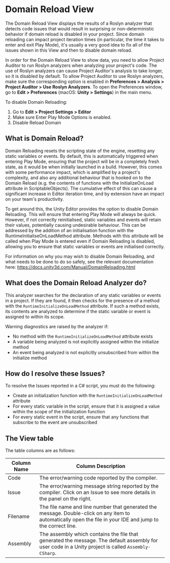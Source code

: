 <a name="DomainReload"></a>
# Domain Reload View

The Domain Reload View displays the results of a Roslyn analyzer that detects code issues that would result in
surprising or non-deterministic behavior if domain reload is disabled in your project. Since domain reloading can impact
project iteration times (in particular, the time it takes to enter and exit Play Mode), it's usually a very good idea to
fix all of the issues shown in this View and then to disable domain reload.

In order for the Domain Reload View to show data, you need to allow Project Auditor to run Roslyn analyzers when
analyzing your project's code. The use of Roslyn analyzers can cause Project Auditor's analysis to take longer, so it is
disabled by default. To allow Project Auditor to use Roslyn analyzers, make sure the corresponding option is enabled in
**Preferences > Analysis > Project Auditor > Use Roslyn Analyzers**.
To open the Preferences window, go to **Edit > Preferences** (macOS: **Unity > Settings**) in the main menu.

To disable Domain Reloading:

1. Go to **Edit > Project Settings > Editor**
2. Make sure Enter Play Mode Options is enabled.
3. Disable Reload Domain

## What is Domain Reload?
Domain Reloading resets the scripting state of the engine, resetting any static variables or events. By default, this is
automatically triggered when entering Play Mode, ensuring that the project will be in a completely fresh state, as it
would be when initially launched in a build. However, this comes with some performance impact, which is amplified by a
project's complexity, and also any additional behaviour that is hooked on to the Domain Reload (e.g. the contents of
functions with the InitializeOnLoad attribute in ScriptableObjects). The cumulative effect of this can cause a
significant increase in Editor iteration time, and by extension have an impact on your team's productivity.

To get around this, the Unity Editor provides the option to disable Domain Reloading. This will ensure that entering Play
Mode will always be quick. However, if not correctly reinitialised, static variables and events will retain their
values, potentially causing undesirable behaviour. This can be addressed by the addition of an initialisation function
with the RuntimeInitialiseOnLoadMethod attribute. Methods with this attribute will be called when Play Mode is entered
even if Domain Reloading is disabled, allowing you to ensure that static variables or events are initialised correctly.

For information on why you may wish to disable Domain Reloading, and what needs to be done to do so safely, see the
relevant documentation here: https://docs.unity3d.com/Manual/DomainReloading.html

## What does the Domain Reload Analyzer do?
This analyzer searches for the declaration of any static variables or events in a project. If they are found, it then
checks for the presence of a method with the `RuntimeInitializeOnLoadMethod` attribute. If such a method exists, its
contents are analyzed to determine if the static variable or event is assigned to within its scope.

Warning diagnostics are raised by the analyzer if:

* No method with the `RuntimeInitializeOnLoadMethod` attribute exists
* A variable being analyzed is not explicitly assigned within the initialize method
* An event being analyzed is not explicitly unsubscribed from within the initialize method
  
## How do I resolve these Issues?
To resolve the Issues reported in a C# script, you must do the following:

* Create an initialization function with the `RuntimeInitializeOnLoadMethod` attribute
* For every static variable in the script, ensure that it is assigned a value within the scope of the initialization function
* For every static event in the script, ensure that any functions that subscribe to the event are unsubscribed

## The View table
The table columns are as follows:

| Column Name | Column Description                                                                                                                                          | 
|-------------|-------------------------------------------------------------------------------------------------------------------------------------------------------------|
| Code        | The error/warning code reported by the compiler.                                                                                                            |
| Issue       | The error/warning message string reported by the compiler. Click on an Issue to see more details in the panel on the right.                                 |
| Filename    | The file name and line number that generated the message. Double-click on any item to automatically open the file in your IDE and jump to the correct line. |
| Assembly    | The assembly which contains the file that generated the message. The default assembly for user code in a Unity project is called `Assembly-CSharp`.         |
